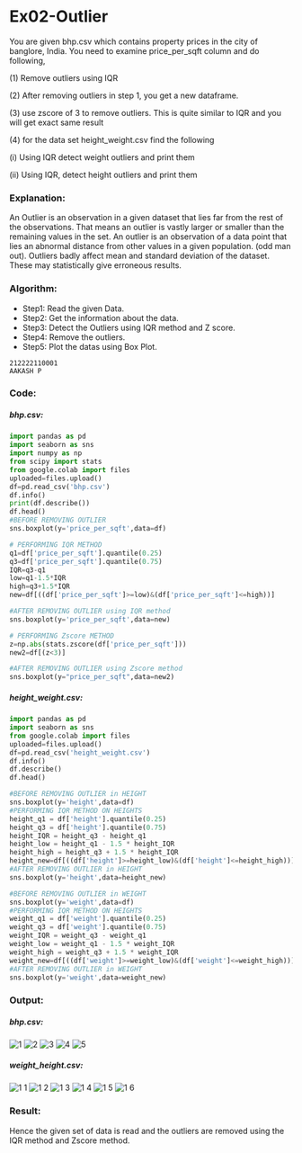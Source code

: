 # Ex02-Outlier
You are given bhp.csv which contains property prices in the city of banglore, India. You need to examine price_per_sqft column and do following,

(1) Remove outliers using IQR

(2) After removing outliers in step 1, you get a new dataframe.

(3) use zscore of 3 to remove outliers. This is quite similar to IQR and you will get exact same result

(4) for the data set height_weight.csv find the following

(i) Using IQR detect weight outliers and print them

(ii) Using IQR, detect height outliers and print them

### Explanation:
An Outlier is an observation in a given dataset that lies far from the rest of the observations. That means an outlier is vastly larger or smaller than the remaining values in the set.
An outlier is an observation of a data point that lies an abnormal distance from other values in a given population. (odd man out).
Outliers badly affect mean and standard deviation of the dataset. These may statistically give erroneous results.
### Algorithm:
- Step1: Read the given Data.
- Step2: Get the information about the data.
- Step3: Detect the Outliers using IQR method and Z score.
- Step4: Remove the outliers.
- Step5: Plot the datas using Box Plot.
```
212222110001
AAKASH P
```
### Code:
##### bhp.csv:
```Python
import pandas as pd
import seaborn as sns
import numpy as np
from scipy import stats
from google.colab import files
uploaded=files.upload()
df=pd.read_csv('bhp.csv')
df.info()
print(df.describe())
df.head()
#BEFORE REMOVING OUTLIER
sns.boxplot(y='price_per_sqft',data=df)

# PERFORMING IQR METHOD
q1=df['price_per_sqft'].quantile(0.25)
q3=df['price_per_sqft'].quantile(0.75)
IQR=q3-q1
low=q1-1.5*IQR
high=q3+1.5*IQR
new=df[((df['price_per_sqft']>=low)&(df['price_per_sqft']<=high))]

#AFTER REMOVING OUTLIER using IQR method
sns.boxplot(y='price_per_sqft',data=new)

# PERFORMING Zscore METHOD
z=np.abs(stats.zscore(df['price_per_sqft']))
new2=df[(z<3)]

#AFTER REMOVING OUTLIER using Zscore method
sns.boxplot(y="price_per_sqft",data=new2)
```
##### height_weight.csv:
```Python
import pandas as pd
import seaborn as sns
from google.colab import files
uploaded=files.upload()
df=pd.read_csv('height_weight.csv')
df.info()
df.describe()
df.head()

#BEFORE REMOVING OUTLIER in HEIGHT
sns.boxplot(y='height',data=df)
#PERFORMING IQR METHOD ON HEIGHTS
height_q1 = df['height'].quantile(0.25)
height_q3 = df['height'].quantile(0.75)
height_IQR = height_q3 - height_q1
height_low = height_q1 - 1.5 * height_IQR
height_high = height_q3 + 1.5 * height_IQR
height_new=df[((df['height']>=height_low)&(df['height']<=height_high))]
#AFTER REMOVING OUTLIER in HEIGHT
sns.boxplot(y='height',data=height_new)

#BEFORE REMOVING OUTLIER in WEIGHT
sns.boxplot(y='weight',data=df)
#PERFORMING IQR METHOD ON HEIGHTS
weight_q1 = df['weight'].quantile(0.25)
weight_q3 = df['weight'].quantile(0.75)
weight_IQR = weight_q3 - weight_q1
weight_low = weight_q1 - 1.5 * weight_IQR
weight_high = weight_q3 + 1.5 * weight_IQR
weight_new=df[((df['weight']>=weight_low)&(df['weight']<=weight_high))]
#AFTER REMOVING OUTLIER in WEIGHT
sns.boxplot(y='weight',data=weight_new)
```
### Output:
##### bhp.csv:
![1](https://github.com/Aakash0407/ODD2023---Datascience---Ex-02/assets/118799103/49a1b730-bfd9-402c-9241-5dee338ed628)
![2](https://github.com/Aakash0407/ODD2023---Datascience---Ex-02/assets/118799103/0e8cfed7-7abb-4419-b3b8-9124c52e2efa)
![3](https://github.com/Aakash0407/ODD2023---Datascience---Ex-02/assets/118799103/8160f2e0-a8c0-4635-bae8-7634517df687)
![4](https://github.com/Aakash0407/ODD2023---Datascience---Ex-02/assets/118799103/6f4cb465-c465-4b77-80cb-ed4b5962eca0)
![5](https://github.com/Aakash0407/ODD2023---Datascience---Ex-02/assets/118799103/3ec077fc-0f3d-4fcb-a1b6-b48082da8580)
##### weight_height.csv:
![1 1](https://github.com/Aakash0407/ODD2023---Datascience---Ex-02/assets/118799103/15ec0ae8-3637-4867-9af4-4cac41341940)
![1 2](https://github.com/Aakash0407/ODD2023---Datascience---Ex-02/assets/118799103/99b894dd-f3b4-46a1-ac8e-0925f53f4ea6)
![1 3](https://github.com/Aakash0407/ODD2023---Datascience---Ex-02/assets/118799103/776f5e96-0f50-42e2-9d5c-28b9acba97c3)
![1 4](https://github.com/Aakash0407/ODD2023---Datascience---Ex-02/assets/118799103/e2bb8dca-8ca8-4fc8-a787-d00dd9ff5963)
![1 5](https://github.com/Aakash0407/ODD2023---Datascience---Ex-02/assets/118799103/dd6d59f6-22b4-423c-b0b4-9babc5c63c3e)
![1 6](https://github.com/Aakash0407/ODD2023---Datascience---Ex-02/assets/118799103/0d824957-98a8-4062-abc7-5cd84057ec15)
### Result:
Hence the given set of data is read and the outliers are removed using the IQR method and Zscore method.

